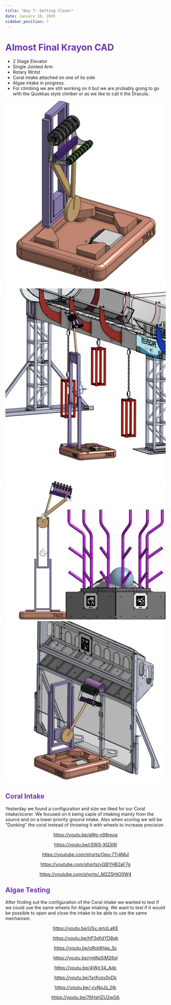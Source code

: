 ```yaml
---
title: "Day 7: Getting Closer"
date: January 10, 2025
sidebar_position: 7
---
```


# <span style="color:#6b35aa">Almost Final Krayon CAD</span>

- 2 Stage Elevator
- Single Jointed Arm
- Rotary Writst
- Coral intake attached on one of its side
- Algae intake in progress.
- For climbing we are still working on it but we are probably going to go with the Quokkas style climber or as we like to call it the Dracula.

<div align="center">

![KrayonCAD](KrayonCAD.png)
![KrayonCAD](KrayonCADBarge.png)
![KrayonCAD](KrayonCADReef.png)
![KrayonCAD](KrayonCADSource.png)

</div>

## <span style="color:#6b35aa">Coral Intake</span>

Yesterday we found a configuration and size we liked for our Coral intake/scorer. We focused on it being caple of intaking mainly from the source and on a lower priority ground intake. Also when scoring we will be "Dunking" the coral instead of throwing it with wheels to increase precision

<div align="center">

https://youtu.be/aWg-n98reug

https://youtu.be/rSWS-XQ3i9I

https://youtube.com/shorts/Opu-7Ti4MuI

https://youtube.com/shorts/yQBYHB2aF7g

https://youtube.com/shorts/_M2ZSHtO0W4

</div>

## <span style="color:#6b35aa">Algae Testing</span>

After finding out the configuration of the Coral intake we wanted to test if we could use the same wheels for Algae intaking. We want to test if it would be possible to open and close the intake to be able to use the same mechanism.

<div align="center">

https://youtu.be/USv_gmzLaKE

https://youtu.be/hP3xKdYD8qk

https://youtu.be/oRnIdHae_Sc

https://youtu.be/rmWaSiM26xI

https://youtu.be/4jWir34_Adc

https://youtu.be/1xrKvsv0vDk

https://youtu.be/-cyNoJz_0Ik

https://youtu.be/76HsHZU2wGA

</div>
